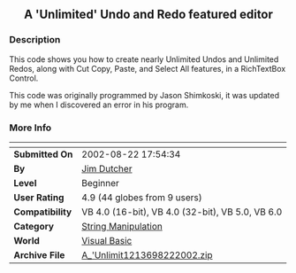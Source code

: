 ﻿<div align="center">

## A 'Unlimited' Undo and Redo featured editor


</div>

### Description

This code shows you how to create nearly Unlimited Undos and Unlimited Redos, along with Cut Copy, Paste, and Select All features, in a RichTextBox Control.

This code was originally programmed by Jason Shimkoski, it was updated by me when I discovered an error in his program.
 
### More Info
 


<span>             |<span>
---                |---
**Submitted On**   |2002-08-22 17:54:34
**By**             |[Jim Dutcher](https://github.com/Planet-Source-Code/PSCIndex/blob/master/ByAuthor/jim-dutcher.md)
**Level**          |Beginner
**User Rating**    |4.9 (44 globes from 9 users)
**Compatibility**  |VB 4\.0 \(16\-bit\), VB 4\.0 \(32\-bit\), VB 5\.0, VB 6\.0
**Category**       |[String Manipulation](https://github.com/Planet-Source-Code/PSCIndex/blob/master/ByCategory/string-manipulation__1-5.md)
**World**          |[Visual Basic](https://github.com/Planet-Source-Code/PSCIndex/blob/master/ByWorld/visual-basic.md)
**Archive File**   |[A\_'Unlimit1213698222002\.zip](https://github.com/Planet-Source-Code/jim-dutcher-a-unlimited-undo-and-redo-featured-editor__1-38199/archive/master.zip)








